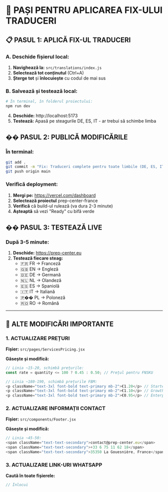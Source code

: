 # 🚀 PAȘI PENTRU APLICAREA FIX-ULUI TRADUCERI

## 📋 PASUL 1: APLICĂ FIX-UL TRADUCERI

### A. Deschide fișierul local:
1. **Navighează la:** `src/translations/index.js`
2. **Selectează tot conținutul** (Ctrl+A)
3. **Șterge tot** și **înlocuiește** cu codul de mai sus

### B. Salvează și testează local:
```bash
# În terminal, în folderul proiectului:
npm run dev
```
4. **Deschide:** http://localhost:5173
5. **Testează:** Apasă pe steagurile DE, ES, IT - ar trebui să schimbe limba

## �� PASUL 2: PUBLICĂ MODIFICĂRILE

### În terminal:
```bash
git add .
git commit -m "Fix: Traduceri complete pentru toate limbile (DE, ES, IT, NL, PL, RO, EN, FR)"
git push origin main
```

### Verifică deployment:
1. **Mergi pe:** https://vercel.com/dashboard
2. **Selectează proiectul** prep-center-france
3. **Verifică** că build-ul rulează (va dura 2-3 minute)
4. **Așteaptă** să vezi "Ready" cu bifă verde

## �� PASUL 3: TESTEAZĂ LIVE

### După 3-5 minute:
1. **Deschide:** https://prep-center.eu
2. **Testează fiecare steag:**
   - 🇫🇷 FR → Franceză
   - 🇬🇧 EN → Engleză  
   - 🇩🇪 DE → Germană
   - 🇳🇱 NL → Olandeză
   - 🇪🇸 ES → Spaniolă
   - 🇮🇹 IT → Italiană
   - 🇵�� PL → Poloneză
   - 🇷🇴 RO → Română

---

## 🔧 ALTE MODIFICĂRI IMPORTANTE

### 1. ACTUALIZARE PREȚURI

**Fișier:** `src/pages/ServicesPricing.jsx`

**Găsește și modifică:**
```javascript
// Linia ~15-20, schimbă prețurile:
const rate = quantity <= 100 ? 0.45 : 0.50; // Prețul pentru FNSKU

// Linia ~180-190, schimbă prețurile FBM:
<p className="text-3xl font-bold text-primary mb-2">€1.20</p> // Starter
<p className="text-3xl font-bold text-primary mb-2">€1.10</p> // Growth  
<p className="text-3xl font-bold text-primary mb-2">€0.95</p> // Enterprise
```

### 2. ACTUALIZARE INFORMAȚII CONTACT

**Fișier:** `src/components/Footer.jsx`

**Găsește și modifică:**
```javascript
// Linia ~45-50:
<span className="text-text-secondary">contact@prep-center.eu</span>
<span className="text-text-secondary">+33 6 75 11 62 18</span>
<span className="text-text-secondary">35350 La Gouesnière, France</span>
```

### 3. ACTUALIZARE LINK-URI WHATSAPP

**Caută în toate fișierele:**
```javascript
// Înlocui
